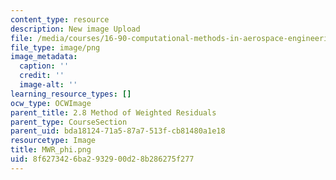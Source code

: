 ```yaml
---
content_type: resource
description: New image Upload
file: /media/courses/16-90-computational-methods-in-aerospace-engineering-spring-2014/8f6273426ba2932900d28b286275f277_MWR_phi.png
file_type: image/png
image_metadata:
  caption: ''
  credit: ''
  image-alt: ''
learning_resource_types: []
ocw_type: OCWImage
parent_title: 2.8 Method of Weighted Residuals
parent_type: CourseSection
parent_uid: bda18124-71a5-87a7-513f-cb81480a1e18
resourcetype: Image
title: MWR_phi.png
uid: 8f627342-6ba2-9329-00d2-8b286275f277
---
```

